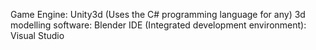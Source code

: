 


Game Engine: Unity3d (Uses the C# programming language for any)
3d modelling software: Blender
IDE (Integrated development environment): Visual Studio